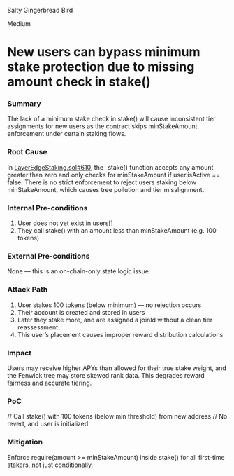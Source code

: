 Salty Gingerbread Bird

Medium

# New users can bypass minimum stake protection due to missing amount check in stake()

### Summary

The lack of a minimum stake check in stake() will cause inconsistent tier assignments for new users as the contract skips minStakeAmount enforcement under certain staking flows.

### Root Cause

In [LayerEdgeStaking.sol#610](https://github.com/zaid261-spec/2025-05-layeredge-zaid261-spec/blob/main/edgen-staking/src/stake/LayerEdgeStaking.sol#L610), the _stake() function accepts any amount greater than zero and only checks for minStakeAmount if user.isActive == false. There is no strict enforcement to reject users staking below minStakeAmount, which causes tree pollution and tier misalignment.

### Internal Pre-conditions

1. User does not yet exist in users[]
2. They call stake() with an amount less than minStakeAmount (e.g. 100 tokens)

### External Pre-conditions

None — this is an on-chain-only state logic issue.

### Attack Path

1. User stakes 100 tokens (below minimum) — no rejection occurs
2. Their account is created and stored in users
3. Later they stake more, and are assigned a joinId without a clean tier reassessment
4. This user’s placement causes improper reward distribution calculations

### Impact

Users may receive higher APYs than allowed for their true stake weight, and the Fenwick tree may store skewed rank data. This degrades reward fairness and accurate tiering.

### PoC

// Call stake() with 100 tokens (below min threshold) from new address
// No revert, and user is initialized


### Mitigation

Enforce require(amount >= minStakeAmount) inside stake() for all first-time stakers, not just conditionally.